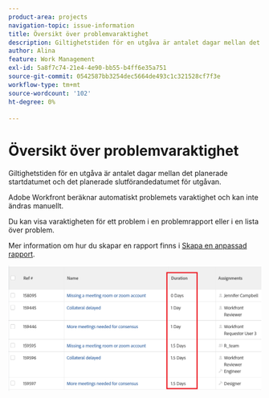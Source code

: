 ```yaml
---
product-area: projects
navigation-topic: issue-information
title: Översikt över problemvaraktighet
description: Giltighetstiden för en utgåva är antalet dagar mellan det planerade startdatumet och det planerade slutförandedatumet för utgåvan.
author: Alina
feature: Work Management
exl-id: 5a8f7c74-21e4-4e90-bb55-b4ff6e35a751
source-git-commit: 0542587bb3254dec5664de493c1c321528cf7f3e
workflow-type: tm+mt
source-wordcount: '102'
ht-degree: 0%

---
```


# Översikt över problemvaraktighet

<!--Audited: 08/2025-->

Giltighetstiden för en utgåva är antalet dagar mellan det planerade startdatumet och det planerade slutförandedatumet för utgåvan.

Adobe Workfront beräknar automatiskt problemets varaktighet och kan inte ändras manuellt.

Du kan visa varaktigheten för ett problem i en problemrapport eller i en lista över problem.

Mer information om hur du skapar en rapport finns i [Skapa en anpassad rapport](../../../reports-and-dashboards/reports/creating-and-managing-reports/create-custom-report.md).

![Vyn för problemvaraktighet](assets/nwe-issue-duration-view-highlighted-350x73.png)
